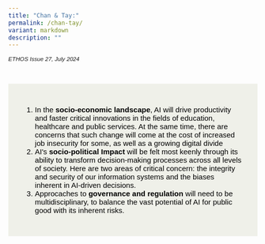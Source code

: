 ```yaml
---
title: "Chan & Tay:"
permalink: /chan-tay/
variant: markdown
description: ""
---
```

<style>
		
body {
    font-family: Arial, sans-serif;
}

.back a {
    color: #9f2943;
    font-weight: bold;
}

.break {
    border-top: 1px solid black;
    border-bottom: 1px solid black;
    padding: 20px;
    text-align: center;
    margin-top: 50px;
}

.break1 {
    font-family: Georgia;
    font-size: 20px;
    font-style: italic;
    font-weight: bold;
}

.break2 {
    background-color: #F7943E;
    margin-top: 30px;
    padding: 20px;
    color: white;
    border-radius: 20px;
}

.break2 q {
    font-family: Georgia;
    font-size: 20px;
    font-style: italic;
    font-weight: bold;
}

.break2 a {
    color: white;
}

.author {
    border-bottom: 1px solid black;
    margin-top: 40px;
    padding-bottom: 30px;
    border-top: 1px solid black;
}

.author p {
    font-size: 15px;
    line-height: 22px;
}

.notestop ol li {
    font-size: 15px;
    line-height: 22px;
}

.containerbox {
    background-color: #eff0e9;
    padding: 30px;
    margin-top: 30px;
    color: white;
}

.containerbox a {
    text-decoration: none;
    color: white;
}
	
.numbered-squares ol
{
background-color:black;
}


.numbered-squares li
{
color:black;	
font-size: 15px;
}	

	
</style>



<em><small>ETHOS Issue 27, July 2024</small></em>
<div class="background-image">
<img src="">
</div>



<div class="containerbox">
<ol class="numbered-squares">

<li>In the <b>socio-economic landscape</b>, AI will drive productivity and faster critical innovations in the fields of education, healthcare and public services. At the same time, there are concerns that such change will come at the cost of increased job insecurity for some, as well as a growing digital divide</li>	

<li>AI's <b>socio-political Impact</b> will be felt most keenly through its ability to transform decision-making processes across all levels of society. Here are two areas of critical concern: the integrity and security of our information systems and the biases inherent in AI-driven decisions.</li>	

<li>Approcaches to <b>governance and regulation</b> will need to be multidisciplinary, to balance the vast potential of AI for public good with its inherent risks.</li>	
	
</ol>
</div>